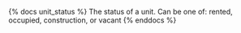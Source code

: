 {% docs unit_status %}
The status of a unit. Can be one of: rented, occupied, construction, or vacant
{% enddocs %}